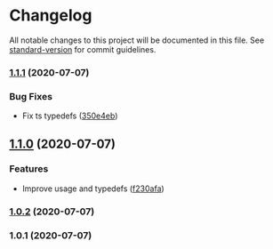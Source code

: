 # Changelog

All notable changes to this project will be documented in this file. See [standard-version](https://github.com/conventional-changelog/standard-version) for commit guidelines.

### [1.1.1](https://github.com/ailohq/jest-expect-moment/compare/v1.1.0...v1.1.1) (2020-07-07)


### Bug Fixes

* Fix ts typedefs ([350e4eb](https://github.com/ailohq/jest-expect-moment/commit/350e4eb686d47485930783d58b6154735cd08de7))

## [1.1.0](https://github.com/ailohq/jest-expect-moment/compare/v1.0.2...v1.1.0) (2020-07-07)


### Features

* Improve usage and typedefs ([f230afa](https://github.com/ailohq/jest-expect-moment/commit/f230afa48f1892be421146b4e593de83a2e7704d))

### [1.0.2](https://github.com/ailohq/jest-expect-moment/compare/v1.0.1...v1.0.2) (2020-07-07)

### 1.0.1 (2020-07-07)
